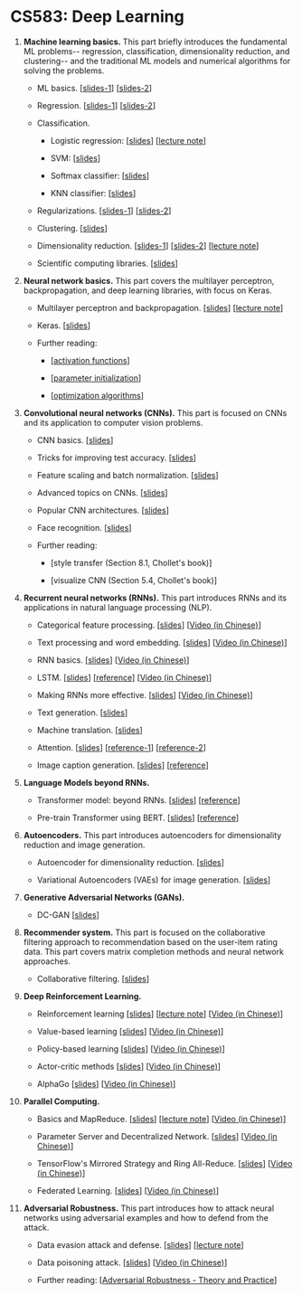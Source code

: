 # CS583: Deep Learning


1. **Machine learning basics.**
This part briefly introduces the fundamental ML problems-- regression, classification, dimensionality reduction, and clustering-- and the traditional ML models and numerical algorithms for solving the problems.

    * ML basics. 
    [[slides-1](https://github.com/wangshusen/DeepLearning/blob/master/Slides/1_ML_Basics.pdf)]
    [[slides-2](https://github.com/wangshusen/DeepLearning/blob/master/Slides/1_Models.pdf)]

    
    * Regression. 
    [[slides-1](https://github.com/wangshusen/DeepLearning/blob/master/Slides/2_Regression_1.pdf)] 
    [[slides-2](https://github.com/wangshusen/DeepLearning/blob/master/Slides/2_Regression_2.pdf)]
    
    
    * Classification. 
    
        - Logistic regression: 
        [[slides](https://github.com/wangshusen/DeepLearning/blob/master/Slides/3_Classification_1.pdf)] 
        [[lecture note](https://github.com/wangshusen/DeepLearning/blob/master/LectureNotes/Logistic/paper/logistic.pdf)]
    
        - SVM: [[slides](https://github.com/wangshusen/DeepLearning/blob/master/Slides/3_Classification_2.pdf)] 
    
        - Softmax classifier: [[slides](https://github.com/wangshusen/DeepLearning/blob/master/Slides/3_Classification_3.pdf)] 
    
        - KNN classifier: [[slides](https://github.com/wangshusen/DeepLearning/blob/master/Slides/3_Classification_4.pdf)]
    
    * Regularizations. 
    [[slides-1](https://github.com/wangshusen/DeepLearning/blob/master/Slides/3_Optimization.pdf)]
    [[slides-2](https://github.com/wangshusen/DeepLearning/blob/master/Slides/3_Regularizations.pdf)]
    
    * Clustering. 
    [[slides](https://github.com/wangshusen/DeepLearning/blob/master/Slides/4_Clustering.pdf)] 
    
    * Dimensionality reduction. 
    [[slides-1](https://github.com/wangshusen/DeepLearning/blob/master/Slides/5_DR_1.pdf)] 
    [[slides-2](https://github.com/wangshusen/DeepLearning/blob/master/Slides/5_DR_2.pdf)] 
    [[lecture note](https://github.com/wangshusen/DeepLearning/blob/master/LectureNotes/SVD/svd.pdf)]
    
    * Scientific computing libraries.
    [[slides](https://github.com/wangshusen/DeepLearning/blob/master/Slides/5_DR_3.pdf)]
    
    
2. **Neural network basics.**
This part covers the multilayer perceptron, backpropagation, and deep learning libraries, with focus on Keras.

    * Multilayer perceptron and backpropagation. 
    [[slides](https://github.com/wangshusen/DeepLearning/blob/master/Slides/6_NeuralNet_1.pdf)]
    [[lecture note](https://github.com/wangshusen/DeepLearning/blob/master/LectureNotes/BP/bp.pdf)]
    
    * Keras. 
    [[slides](https://github.com/wangshusen/DeepLearning/blob/master/Slides/6_NeuralNet_2.pdf)]
    
    * Further reading:
    
        - [[activation functions](https://adl1995.github.io/an-overview-of-activation-functions-used-in-neural-networks.html)]
        
        - [[parameter initialization](https://towardsdatascience.com/weight-initialization-in-neural-networks-a-journey-from-the-basics-to-kaiming-954fb9b47c79)]
    
        - [[optimization algorithms](http://ruder.io/optimizing-gradient-descent/)]
    
    
3. **Convolutional neural networks (CNNs).**
This part is focused on CNNs and its application to computer vision problems.

    * CNN basics.
    [[slides](https://github.com/wangshusen/DeepLearning/blob/master/Slides/7_CNN_1.pdf)]
    
    * Tricks for improving test accuracy.
    [[slides](https://github.com/wangshusen/DeepLearning/blob/master/Slides/7_CNN_2.pdf)]
    
    * Feature scaling and batch normalization.
    [[slides](https://github.com/wangshusen/DeepLearning/blob/master/Slides/7_CNN_3.pdf)]
    
    * Advanced topics on CNNs. 
    [[slides](https://github.com/wangshusen/DeepLearning/blob/master/Slides/7_CNN_4.pdf)]
    
    * Popular CNN architectures.
    [[slides](https://github.com/wangshusen/DeepLearning/blob/master/Slides/7_CNN_5.pdf)]
    
    * Face recognition.
    [[slides](https://github.com/wangshusen/DeepLearning/blob/master/Slides/7_CNN_6.pdf)]
    
    * Further reading: 
    
        - [style transfer (Section 8.1, Chollet's book)]
        
        - [visualize CNN (Section 5.4, Chollet's book)]



4. **Recurrent neural networks (RNNs).**
This part introduces RNNs and its applications in natural language processing (NLP).

    * Categorical feature processing.
    [[slides](https://github.com/wangshusen/DeepLearning/blob/master/Slides/9_RNN_0.pdf)] 
	[[Video (in Chinese)](https://youtu.be/NWcShtqr8kc)]

    * Text processing and word embedding.
    [[slides](https://github.com/wangshusen/DeepLearning/blob/master/Slides/9_RNN_1.pdf)] 
	[[Video (in Chinese)](https://youtu.be/6_2_2CPB97s)]
       
    * RNN basics.
    [[slides](https://github.com/wangshusen/DeepLearning/blob/master/Slides/9_RNN_2.pdf)]
	[[Video (in Chinese)](https://youtu.be/Cc4ENs6BHQw)]
       
    * LSTM.
    [[slides](https://github.com/wangshusen/DeepLearning/blob/master/Slides/9_RNN_3.pdf)]
    [[reference](http://colah.github.io/posts/2015-08-Understanding-LSTMs/)]
	[[Video (in Chinese)](https://youtu.be/vTouAvxlphc)]
       
    * Making RNNs more effective.
    [[slides](https://github.com/wangshusen/DeepLearning/blob/master/Slides/9_RNN_4.pdf)]
	[[Video (in Chinese)](https://youtu.be/pzWHk_M23a0)]
   
    * Text generation.
    [[slides](https://github.com/wangshusen/DeepLearning/blob/master/Slides/9_RNN_5.pdf)]
    
    * Machine translation. 
    [[slides](https://github.com/wangshusen/DeepLearning/blob/master/Slides/9_RNN_6.pdf)]
        
    * Attention. 
    [[slides](https://github.com/wangshusen/DeepLearning/blob/master/Slides/9_RNN_8.pdf)]
    [[reference-1](https://distill.pub/2016/augmented-rnns/)]
    [[reference-2](https://lilianweng.github.io/lil-log/2018/06/24/attention-attention.html)]
    
    * Image caption generation. 
    [[slides](https://github.com/wangshusen/DeepLearning/blob/master/Slides/9_RNN_7.pdf)]
    [[reference](https://machinelearningmastery.com/develop-a-deep-learning-caption-generation-model-in-python/)]

    
    
5. **Language Models beyond RNNs.**

    * Transformer model: beyond RNNs. 
    [[slides](https://github.com/wangshusen/DeepLearning/blob/master/Slides/9_RNN_9.pdf)]
    [[reference](https://arxiv.org/pdf/1706.03762.pdf)]
    
    * Pre-train Transformer using BERT. [[slides](https://github.com/wangshusen/DeepLearning/blob/master/Slides/9_RNN_10.pdf)]
    [[reference](https://arxiv.org/pdf/1810.04805.pdf)]


6. **Autoencoders.**
This part introduces autoencoders for dimensionality reduction and image generation.

    * Autoencoder for dimensionality reduction.
    [[slides](https://github.com/wangshusen/DeepLearning/blob/master/Slides/8_AE_1.pdf)]
    
    * Variational Autoencoders (VAEs) for image generation. 
    [[slides](https://github.com/wangshusen/DeepLearning/blob/master/Slides/8_AE_2.pdf)]

    
7. **Generative Adversarial Networks (GANs).** 

    * DC-GAN [[slides](https://github.com/wangshusen/DeepLearning/blob/master/Slides/12_GAN.pdf)]



8. **Recommender system.** 
This part is focused on the collaborative filtering approach to recommendation based on the user-item rating data.
This part covers matrix completion methods and neural network approaches. 

    * Collaborative filtering. 
    [[slides](https://github.com/wangshusen/DeepLearning/blob/master/Slides/10_Recommender.pdf)]

    
9. **Deep Reinforcement Learning.** 

    * Reinforcement learning [[slides](https://github.com/wangshusen/DeepLearning/blob/master/Slides/13_RL_1.pdf)] [[lecture note](https://github.com/wangshusen/DeepLearning/blob/master/LectureNotes/DRL/DRL.pdf)] [[Video (in Chinese)](https://youtu.be/vmkRMvhCW5c)]

    * Value-based learning [[slides](https://github.com/wangshusen/DeepLearning/blob/master/Slides/13_RL_2.pdf)] [[Video (in Chinese)](https://youtu.be/jflq6vNcZyA)]

    * Policy-based learning [[slides](https://github.com/wangshusen/DeepLearning/blob/master/Slides/13_RL_3.pdf)] [[Video (in Chinese)](https://youtu.be/qI0vyfR2_Rc)]

    * Actor-critic methods [[slides](https://github.com/wangshusen/DeepLearning/blob/master/Slides/13_RL_4.pdf)] [[Video (in Chinese)](https://youtu.be/xjd7Jq9wPQY)]

    * AlphaGo [[slides](https://github.com/wangshusen/DeepLearning/blob/master/Slides/13_RL_5.pdf)] [[Video (in Chinese)](https://youtu.be/zHojAp5vkRE)]


10. **Parallel Computing.** 

	* Basics and MapReduce. 
	[[slides](https://github.com/wangshusen/DeepLearning/blob/master/Slides/14_Parallel_1.pdf)] 
	[[lecture note](https://github.com/wangshusen/DeepLearning/blob/master/LectureNotes/Parallel/Parallel.pdf)] 
	[[Video (in Chinese)](https://youtu.be/gVcnOe6_c6Q)]
	
	* Parameter Server and Decentralized Network. 
	[[slides](https://github.com/wangshusen/DeepLearning/blob/master/Slides/14_Parallel_2.pdf)] 
	[[Video (in Chinese)](https://youtu.be/Aga2Lxp3G7M)]
	
	* TensorFlow's Mirrored Strategy and Ring All-Reduce. 
	[[slides](https://github.com/wangshusen/DeepLearning/blob/master/Slides/14_Parallel_3.pdf)] 
	[[Video (in Chinese)](https://youtu.be/rj-hjS5L8Bw)]

	
	
	* Federated Learning. 
	[[slides](https://github.com/wangshusen/DeepLearning/blob/master/Slides/14_Parallel_4.pdf)] 
	[[Video (in Chinese)](https://youtu.be/STxtRucv_zo)]


11. **Adversarial Robustness.**
This part introduces how to attack neural networks using adversarial examples and how to defend from the attack.

	* Data evasion attack and defense.
    [[slides](https://github.com/wangshusen/DeepLearning/blob/master/Slides/11_Evasion.pdf)]
    [[lecture note](https://github.com/wangshusen/DeepLearning/blob/master/LectureNotes/Adversarial/DataAttacks.pdf)]

	* Data poisoning attack.
	 [[slides](https://github.com/wangshusen/DeepLearning/blob/master/Slides/11_Poisoning.pdf)]
	[[Video (in Chinese)](https://youtu.be/_K0nZcqdu5w)]
	 
        
    * Further reading:
    [[Adversarial Robustness - Theory and Practice](https://adversarial-ml-tutorial.org/)]
    




